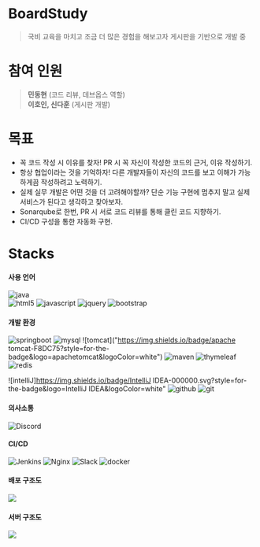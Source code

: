 # BoardStudy <!--[![Hits](https://hits.seeyoufarm.com/api/count/incr/badge.svg?url=https://github.com/boardStudy/BoardStudy%2Fgjbae1212%2Fhit-counter)](https://github.com/boardStudy/BoardStudy)-->
> 국비 교육을 마치고 조금 더 많은 경험을 해보고자 게시판을 기반으로 개발 중

# 참여 인원
> <strong>민동현</strong> (코드 리뷰, 데브옵스 역할)
> <br> <strong>이호인, 신다훈</strong> (게시판 개발)

# 목표
+ 꼭 코드 작성 시 이유를 찾자! PR 시 꼭 자신이 작성한 코드의 근거, 이유 작성하기.
+ 항상 협업이라는 것을 기억하자! 다른 개발자들이 자신의 코드를 보고 이해가 가능하게끔 작성하려고 노력하기.
+ 실제 실무 개발은 어떤 것을 더 고려해야할까? 단순 기능 구현에 멈추지 말고 실제 서비스가 된다고 생각하고 찾아보자.
+ Sonarqube로 한번, PR 시 서로 코드 리뷰를 통해 클린 코드 지향하기.
+ CI/CD 구성을 통한 자동화 구현.

# Stacks

#### 사용 언어
![java]("https://img.shields.io/badge/java-007396?style=for-the-badge&logo=java&logoColor=white")
<br>
![html5]("https://img.shields.io/badge/html5-E34F26?style=for-the-badge&logo=html5&logoColor=white") 
![javascript]("https://img.shields.io/badge/javascript-F7DF1E?style=for-the-badge&logo=javascript&logoColor=black")
![jquery]("https://img.shields.io/badge/jquery-0769AD?style=for-the-badge&logo=jquery&logoColor=white")
![bootstrap]("https://img.shields.io/badge/bootstrap-7952B3?style=for-the-badge&logo=bootstrap&logoColor=white")

#### 개발 환경
![springboot]("https://img.shields.io/badge/springboot-6DB33F?style=for-the-badge&logo=springboot&logoColor=white")
![mysql]("https://img.shields.io/badge/mysql-4479A1?style=for-the-badge&logo=mysql&logoColor=white")
![tomcat]("https://img.shields.io/badge/apache tomcat-F8DC75?style=for-the-badge&logo=apachetomcat&logoColor=white")
![maven]("https://img.shields.io/badge/maven-C71A36?style=for-the-badge&logo=apachemaven&logoColor=white")
![thymeleaf]("https://img.shields.io/badge/thymeleaf-005F0F.svg?style=for-the-badge&logo=thymeleaf&logoColor=white")
![redis](https://img.shields.io/badge/redis-DC382D.svg?style=for-the-badge&logo=redis&logoColor=white")

![intelliJ]https://img.shields.io/badge/IntelliJ IDEA-000000.svg?style=for-the-badge&logo=IntelliJ IDEA&logoColor=white"
![github](https://img.shields.io/badge/github-%23121011.svg?style=for-the-badge&logo=github&logoColor=white")
![git](https://img.shields.io/badge/git-%23F05033.svg?style=for-the-badge&logo=git&logoColor=white")

#### 의사소통
![Discord](https://img.shields.io/badge/DISCORD-%237289DA.svg?style=for-the-badge&logo=discord&logoColor=white)

#### CI/CD
![Jenkins](https://img.shields.io/badge/jenkins-%232C5263.svg?style=for-the-badge&logo=jenkins&logoColor=white)
![Nginx](https://img.shields.io/badge/nginx-%23009639.svg?style=for-the-badge&logo=nginx&logoColor=white)
![Slack](https://img.shields.io/badge/Slack-4A154B?style=for-the-badge&logo=slack&logoColor=white)
![docker](https://img.shields.io/badge/docker-2496ED.svg?style=for-the-badge&logo=docker&logoColor=white")

#### 배포 구조도
![](https://cdn.discordapp.com/attachments/840489771046273055/970598068175110164/distribute.png)

#### 서버 구조도
![](https://cdn.discordapp.com/attachments/840489771046273055/970598068540022795/server.png)




